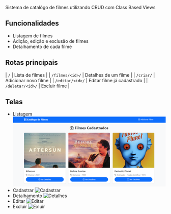 Sistema de catalógo de filmes utilizando CRUD com Class Based Views

## Funcionalidades
- Listagem de filmes
- Adição, edição e exclusão de filmes
- Detalhamento de cada filme

## Rotas principais
| `/` | Lista de filmes |
| `/filmes/<id>/` | Detalhes de um filme |
| `/criar/` | Adicionar novo filme |
| `/editar/<id>/` | Editar filme já cadastrado |
| `/deletar/<id>/` | Excluir filme |

## Telas
- Listagem 
![Listagem](https://raw.githubusercontent.com/ruanhs91/atividade_crud_cbv/refs/heads/main/Captura%20de%20tela%202025-10-30%20215316.png)
- Cadastrar
![Cadastrar](https://raw.githubusercontent.com/ruanhs91/atividade_crud_cbv/refs/heads/main/Opera%20Instantâneo_2025-10-30_215334_127.0.0.1.png)
- Detalhamento
![Detalhes](https://raw.githubusercontent.com/ruanhs91/atividade_crud_cbv/refs/heads/main/Opera%20Instantâneo_2025-10-30_215401_127.0.0.1.png)
- Editar
![Editar](https://raw.githubusercontent.com/ruanhs91/atividade_crud_cbv/refs/heads/main/Opera%20Instantâneo_2025-10-30_215445_127.0.0.1.png)
- Excluir
![Exluir](https://raw.githubusercontent.com/ruanhs91/atividade_crud_cbv/refs/heads/main/Opera%20Instantâneo_2025-10-30_215423_127.0.0.1.png)
